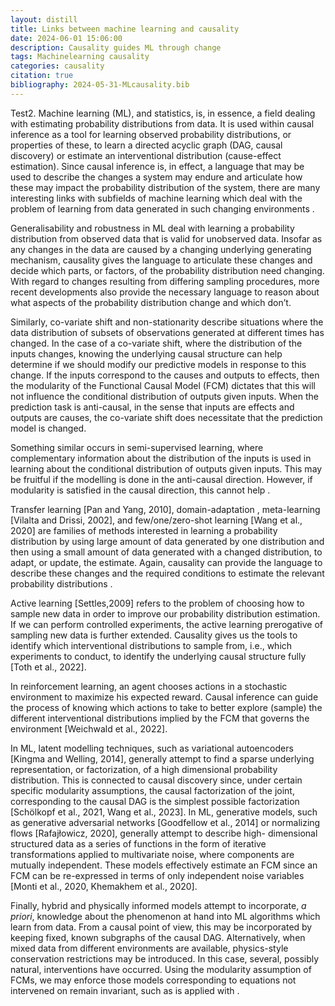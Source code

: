 ```yaml
---
layout: distill
title: Links between machine learning and causality
date: 2024-06-01 15:06:00
description: Causality guides ML through change
tags: Machinelearning causality
categories: causality
citation: true
bibliography: 2024-05-31-MLcausality.bib
---
```


Test2. Machine learning (ML), and statistics, is, in essence, a field dealing with estimating
probability distributions from data. It is used within causal inference as a tool for learning
observed probability distributions, or properties of these, to learn a directed acyclic graph (DAG, causal discovery)
or estimate an interventional distribution (cause-effect estimation). Since causal inference
is, in effect, a language that may be used to describe the changes a system may endure
and articulate how these may impact the probability distribution of the system, there are
many interesting links with subfields of machine learning which deal with the problem
of learning from data generated in such changing environments <d-cite key="causalML"></d-cite><d-cite key="causality4ML"></d-cite>.

Generalisability and robustness in ML deal with learning a probability distribution
from observed data that is valid for unobserved data. Insofar as any changes in the
data are caused by a changing underlying generating mechanism, causality gives the
language to articulate these changes and decide which parts, or factors, of the probability
distribution need changing. With regard to changes resulting from differing sampling
procedures, more recent developments <d-cite key="BareinboimandPearl2016"></d-cite> also provide the
necessary language to reason about what aspects of the probability distribution change
and which don’t. 

Similarly, co-variate shift and non-stationarity describe situations where
the data distribution of subsets of observations generated at different times has changed.
In the case of a co-variate shift, where the distribution of the inputs changes, knowing
the underlying causal structure can help determine if we should modify our predictive
models in response to this change. If the inputs correspond to the causes and outputs to
effects, then the modularity of the Functional Causal Model (FCM) dictates that this will not influence the conditional
distribution of outputs given inputs. When the prediction task is anti-causal, in the sense
that inputs are effects and outputs are causes, the co-variate shift does necessitate that
the prediction model is changed. 

Something similar occurs in semi-supervised learning, where complementary information about the distribution of the inputs is used in learning
about the conditional distribution of outputs given inputs. This may be fruitful if the
modelling is done in the anti-causal direction. However, if modularity is satisfied in
the causal direction, this cannot help <d-cite key="scholkopfSSL"></d-cite>. 

Transfer learning <d-cite key="transferLearning"></d-cite> [Pan and Yang, 2010], domain-adaptation <d-cite key="domainAdapt"></d-cite>, meta-learning <d-cite key="metaLearning"></d-cite> [Vilalta and Drissi, 2002], and few/one/zero-shot learning <d-cite key="fewShot"></d-cite> [Wang et al., 2020] are families of methods
interested in learning a probability distribution by using large amount of data generated
by one distribution and then using a small amount of data generated with a changed
distribution, to adapt, or update, the estimate. Again, causality can provide the language
to describe these changes and the required conditions to estimate the relevant probability
distributions <d-cite key="invariantTransfer"></d-cite> <d-cite key="domainAdaptCausal"></d-cite>. 

Active learning <d-cite key="activeLearning"></d-cite> [Settles,2009] refers to the problem of choosing how to sample new data in order to improve
our probability distribution estimation. If we can perform controlled experiments, the
active learning prerogative of sampling new data is further extended. Causality gives
us the tools to identify which interventional distributions to sample from, i.e., which
experiments to conduct, to identify the underlying causal structure fully <d-cite key="activeBL"></d-cite> [Toth et al.,
2022]. 

In reinforcement learning, an agent chooses actions in a stochastic environment
to maximize his expected reward. Causal inference can guide the process of knowing
which actions to take to better explore (sample) the different interventional distributions
implied by the FCM that governs the environment <d-cite key="causalRL"></d-cite> [Weichwald et al., 2022]. 

In ML, latent modelling techniques, such as variational autoencoders <d-cite key="VAEs"></d-cite> [Kingma and Welling, 2014],
generally attempt to find a sparse underlying representation, or factorization, of a high
dimensional probability distribution. This is connected to causal discovery since, under
certain specific modularity assumptions, the causal factorization of the joint, corresponding
to the causal DAG is the simplest possible factorization <d-cite key="towardsCausalRep"></d-cite> <d-cite key="disentangledCausal"></d-cite> [Schölkopf et al., 2021, Wang et al.,
2023]. In ML, generative models, such as generative adversarial networks <d-cite key="GANs"></d-cite> [Goodfellow
et al., 2014] or normalizing flows <d-cite key="normFlows"></d-cite> [Rafajłowicz, 2020], generally attempt to describe high-
dimensional structured data as a series of functions in the form of iterative transformations
applied to multivariate noise, where components are mutually independent. These models
effectively estimate an FCM since an FCM can be re-expressed in
terms of only independent noise variables <d-cite key="autoReg"></d-cite> <d-cite key="autoReg2"></d-cite> [Monti et al., 2020, Khemakhem et al., 2020].

Finally, hybrid and physically informed models attempt to incorporate, _a priori_, knowledge
about the phenomenon at hand into ML algorithms which learn from data. From a
causal point of view, this may be incorporated by keeping fixed, known subgraphs of the
causal DAG. Alternatively, when mixed data from different environments are available,
physics-style conservation restrictions may be introduced. In this case, several, possibly
natural, interventions have occurred. Using the modularity assumption of FCMs, we may
enforce those models corresponding to equations not intervened on remain invariant, such
as is applied with <d-cite key="peters2016"></d-cite>.



